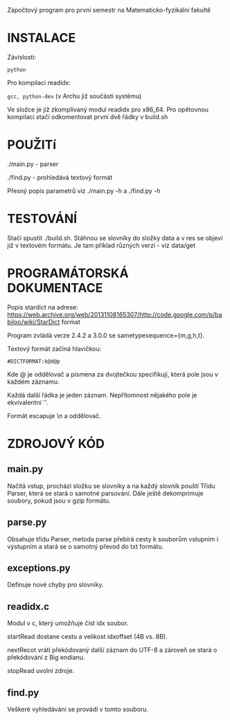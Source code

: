 Zápočtový program pro první semestr na Matematicko-fyzikální fakultě

INSTALACE
=========
Závislosti:

`python`

Pro kompilaci readidx:

`gcc, python-dev` (v Archu již součástí systému)

Ve složce je již zkomplivaný modul readidx pro x86\_64. Pro opětovnou kompilaci stačí odkomentovat první dvě řádky v build.sh

POUŽITí
=======
./main.py - parser

./find.py - prohledává textový formát

Přesný popis parametrů viz ./main.py -h a ./find.py -h

TESTOVÁNÍ
=========
Stačí spustit ./build.sh. Stáhnou se slovníky do složky data a v res se objeví již v textovém formátu. Je tam příklad různých verzí - viz data/get

PROGRAMÁTORSKÁ DOKUMENTACE
==========================
Popis stardict na adrese: https://web.archive.org/web/20131108165307/http://code.google.com/p/babiloo/wiki/StarDict format

Program zvládá verze 2.4.2 a 3.0.0 se sametypesequence={m,g,h,t}.

Textový formát začíná hlavičkou:

`#DICTFORMAT:k@d@p`

Kde @ je oddělovač a písmena za dvojtečkou specifikují, která pole jsou v každém záznamu.

Každá další řádka je jeden záznam. Nepřítomnost nějakého pole je ekvivalentní ''.

Formát escapuje \n a oddělovač.

ZDROJOVÝ KÓD
============

main.py
-------
Načítá vstup, prochází složku se slovníky a na každý slovník pouští Třídu Parser, která se stará o samotné parsování. Dále ještě dekomprimuje soubory, pokud jsou v gzip formátu.


parse.py
--------
Obsahuje třídu Parser, metoda parse přebírá cesty k souborům vstupním i výstupním a stará se o samotný převod do txt formátu.


exceptions.py
-------------
Definuje nové chyby pro slovníky.


readidx.c
---------
Modul v c, který umožňuje číst idx soubor.

startRead dostane cestu a velikost idxoffset (4B vs. 8B).

nextRecot vrátí překódovaný další záznam do UTF-8 a zároveň se stará o překódování z Big endianu.

stopRead uvolní zdroje.

find.py
-------
Veškeré vyhledávání se provádí v tomto souboru.
